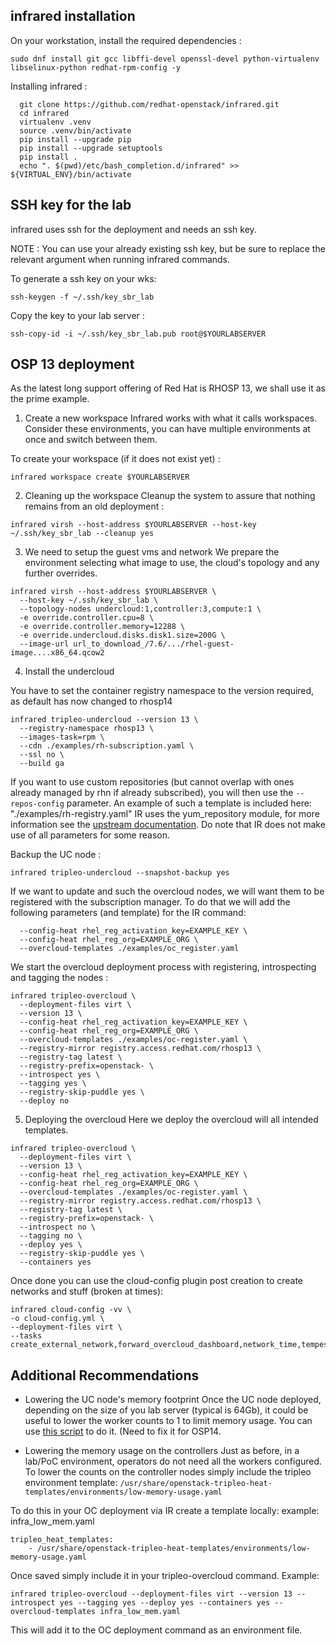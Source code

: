 ## infrared installation

On your workstation, install the required dependencies :

```shell
sudo dnf install git gcc libffi-devel openssl-devel python-virtualenv libselinux-python redhat-rpm-config -y
```
Installing infrared :

```shell
  git clone https://github.com/redhat-openstack/infrared.git
  cd infrared
  virtualenv .venv
  source .venv/bin/activate
  pip install --upgrade pip
  pip install --upgrade setuptools
  pip install .
  echo ". $(pwd)/etc/bash_completion.d/infrared" >> ${VIRTUAL_ENV}/bin/activate
```

## SSH key for the lab

infrared uses ssh for the deployment and needs an ssh key.

NOTE : You can use your already existing ssh key, but be sure to replace the relevant argument when running infrared commands.

To generate a ssh key on your wks:

```shell
ssh-keygen -f ~/.ssh/key_sbr_lab
```

Copy the key to your lab server :

```shell
ssh-copy-id -i ~/.ssh/key_sbr_lab.pub root@$YOURLABSERVER
```

## OSP 13 deployment

As the latest long support offering of Red Hat is RHOSP 13, we shall use it as the prime example.

1. Create a new workspace
Infrared works with what it calls workspaces. Consider these environments, you can have multiple environments at once and switch between them.

To create your workspace (if it does not exist yet) :

```shell
infrared workspace create $YOURLABSERVER
```

2. Cleaning up the workspace
Cleanup the system to assure that nothing remains from an old deployment :

```shell
infrared virsh --host-address $YOURLABSERVER --host-key ~/.ssh/key_sbr_lab --cleanup yes
```

3. We need to setup the guest vms and network
We prepare the environment selecting what image to use, the cloud's topology and any further overrides.

```shell
infrared virsh --host-address $YOURLABSERVER \
  --host-key ~/.ssh/key_sbr_lab \
  --topology-nodes undercloud:1,controller:3,compute:1 \
  -e override.controller.cpu=8 \
  -e override.controller.memory=12288 \
  -e override.undercloud.disks.disk1.size=200G \
  --image-url url_to_download_/7.6/.../rhel-guest-image....x86_64.qcow2
```

4. Install the undercloud

You have to set the container registry namespace to the version required, as default has now changed to rhosp14
```shell
infrared tripleo-undercloud --version 13 \
  --registry-namespace rhosp13 \
  --images-task=rpm \
  --cdn ./examples/rh-subscription.yaml \
  --ssl no \
  --build ga
```

If you want to use custom repositories (but cannot overlap with ones already managed by rhn if already subscribed), you will then use the `--repos-config` parameter. An example of such a template is included here: "./examples/rh-registry.yaml"
IR uses the yum_repository module, for more information see the [upstream documentation](https://docs.ansible.com/ansible/latest/modules/yum_repository_module.html). Do note that IR does not make use of all parameters for some reason.

Backup the UC node :
```shell
infrared tripleo-undercloud --snapshot-backup yes
```

If we want to update and such the overcloud nodes, we will want them to be registered with the subscription manager. To do that we will add the following parameters (and template) for the IR command:
```shell
  --config-heat rhel_reg_activation_key=EXAMPLE_KEY \
  --config-heat rhel_reg_org=EXAMPLE_ORG \
  --overcloud-templates ./examples/oc_register.yaml
```

We start the overcloud deployment process with registering, introspecting and tagging the nodes :

```shell
infrared tripleo-overcloud \
  --deployment-files virt \
  --version 13 \
  --config-heat rhel_reg_activation_key=EXAMPLE_KEY \
  --config-heat rhel_reg_org=EXAMPLE_ORG \
  --overcloud-templates ./examples/oc-register.yaml \
  --registry-mirror registry.access.redhat.com/rhosp13 \
  --registry-tag latest \
  --registry-prefix=openstack- \
  --introspect yes \
  --tagging yes \
  --registry-skip-puddle yes \
  --deploy no
```

5. Deploying the overcloud
Here we deploy the overcloud will all intended templates.

```shell
infrared tripleo-overcloud \
  --deployment-files virt \
  --version 13 \
  --config-heat rhel_reg_activation_key=EXAMPLE_KEY \
  --config-heat rhel_reg_org=EXAMPLE_ORG \
  --overcloud-templates ./examples/oc-register.yaml \
  --registry-mirror registry.access.redhat.com/rhosp13 \
  --registry-tag latest \
  --registry-prefix=openstack- \
  --introspect no \
  --tagging no \
  --deploy yes \
  --registry-skip-puddle yes \
  --containers yes
```

Once done you can use the cloud-config plugin post creation to create networks and stuff (broken at times):

```shell
infrared cloud-config -vv \ 
-o cloud-config.yml \ 
--deployment-files virt \ 
--tasks create_external_network,forward_overcloud_dashboard,network_time,tempest_deployer_input
```

## Additional Recommendations

- Lowering the UC node's memory footprint
Once the UC node deployed, depending on the size of you lab server (typical is 64Gb), it could be useful to lower the worker counts to 1 to limit memory usage. You can use [this script](https://github.com/mrVectorz/snips/blob/master/osp/low_memory_uc.sh) to do it. (Need to fix it for OSP14.

- Lowering the memory usage on the controllers
Just as before, in a lab/PoC environment, operators do not need all the workers configured.
To lower the counts on the controller nodes simply include the tripleo environment template:
`/usr/share/openstack-tripleo-heat-templates/environments/low-memory-usage.yaml`

To do this in your OC deployment via IR create a template locally:
example: infra_low_mem.yaml
```shell
tripleo_heat_templates:
    - /usr/share/openstack-tripleo-heat-templates/environments/low-memory-usage.yaml
```

Once saved simply include it in your tripleo-overcloud command. Example:
```shell
infrared tripleo-overcloud --deployment-files virt --version 13 --introspect yes --tagging yes --deploy yes --containers yes --overcloud-templates infra_low_mem.yaml
```
This will add it to the OC deployment command as an environment file.

